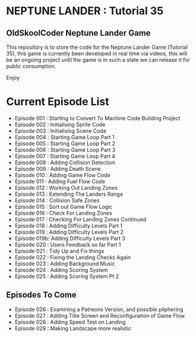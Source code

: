 # NEPTUNE LANDER : Tutorial 35

## OldSkoolCoder Neptune Lander Game

This repository is to store the code for the Neptune Lander Game (Tutorial 35), this game is currently been developed in real time via videos, this will be an ongoing project until the game is in such a state we can release it for public consumption.

Enjoy

# Current Episode List

* Episode 001 : Starting to Convert To Machine Code Building Project
* Episode 002 : Initialising Sprite Code
* Episode 003 : Initialising Scene Code
* Episode 004 : Starting Game Loop Part 1
* Episode 005 : Starting Game Loop Part 2
* Episode 006 : Starting Game Loop Part 3
* Episode 007 : Starting Game Loop Part 4
* Episode 008 : Adding Collision Detection
* Episode 009 : Adding Death Scene
* Episode 010 : Adding Game Flow Code
* Episode 011 : Adding Fuel Flow Code
* Episode 012 : Working Out Landing Zones
* Episode 013 : Extending The Landers Range
* Episode 014 : Collision Safe Zones
* Episode 015 : Sort out Game Flow Logic
* Episode 016 : Check For Landing Zones
* Episode 017 : Checking For Landing Zones Continued
* Episode 018 : Adding Difficulty Levels Part 1
* Episode 019 : Adding Difficulty Levels Part 2
* Episode 019b: Adding Difficulty Levels Part 3
* Episode 020 : Users Feedback so far Part 1
* Episode 021 : Tidy Up and Fix things   
* Episode 022 : Fixing the Landing Checks Again
* Episode 023 : Adding Background Music
* Episode 024 : Adding Scoring System
* Episode 025 : Adding Scoring System Pt 2

## Episodes To Come
* Episode 026 : Examining a Patreons Version, and possible pilphering
* Episode 027 : Adding Title Screen and Reconfiguration of Game Flow
* Episode 028 : Adding Speed Test on Landing
* Episode 029 : Making Landscape more realistic

